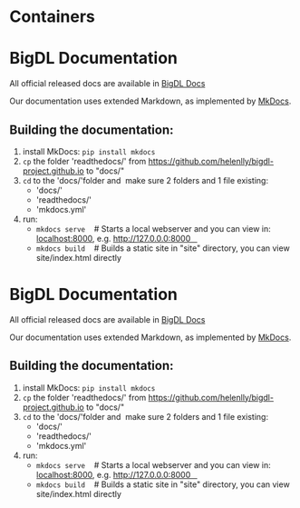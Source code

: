# Containers
# BigDL Documentation

All official released docs are available in [BigDL Docs](https://bigdl-project.github.io/)


Our documentation uses extended Markdown, as implemented by [MkDocs](http://mkdocs.org).

## Building the documentation:

1. install MkDocs: `pip install mkdocs`
2. `cp` the folder 'readthedocs/' from https://github.com/helenlly/bigdl-project.github.io to "docs/"
3. `cd` to the 'docs/'folder and  make sure 2 folders and 1 file existing: 
    - 'docs/'    
    - 'readthedocs/'    
    - 'mkdocs.yml'
4. run:   
    - `mkdocs serve`    # Starts a local webserver and you can view in:  [localhost:8000](localhost:8000), e.g. http://127.0.0.0:8000    
    - `mkdocs build`    # Builds a static site in "site" directory, you can view site/index.html directly
# BigDL Documentation

All official released docs are available in [BigDL Docs](https://bigdl-project.github.io/)


Our documentation uses extended Markdown, as implemented by [MkDocs](http://mkdocs.org).

## Building the documentation:

1. install MkDocs: `pip install mkdocs`
2. `cp` the folder 'readthedocs/' from https://github.com/helenlly/bigdl-project.github.io to "docs/"
3. `cd` to the 'docs/'folder and  make sure 2 folders and 1 file existing: 
    - 'docs/'    
    - 'readthedocs/'    
    - 'mkdocs.yml'
4. run:   
    - `mkdocs serve`    # Starts a local webserver and you can view in:  [localhost:8000](localhost:8000), e.g. http://127.0.0.0:8000    
    - `mkdocs build`    # Builds a static site in "site" directory, you can view site/index.html directly
